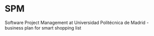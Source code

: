 SPM
===

Software Project Management at Universidad Politécnica de Madrid - business plan for smart shopping list
